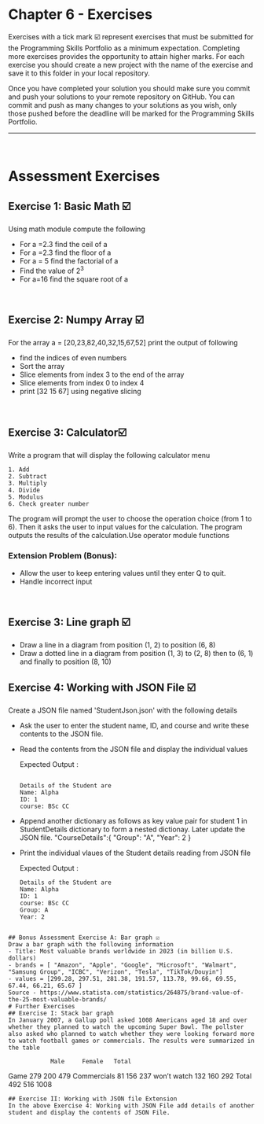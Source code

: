 # Chapter 6 - Exercises
Exercises with a tick mark ☑️ represent exercises that must be submitted for the Programming Skills Portfolio as a minimum expectation. Completing more exercises provides the opportunity to attain higher marks. For each exercise you should create a new project with the name of the exercise and save it to this folder in your local repository.

Once you have completed your solution you should make sure you commit and push your solutions to your remote repository on GitHub. You can commit and push as many changes to your solutions as you wish, only those pushed before the deadline will be marked for the Programming Skills Portfolio.

---
&nbsp;
# Assessment Exercises
## Exercise 1: Basic Math ☑️
Using math module compute the following
- For a =2.3 find the ceil of a
- For a =2.3 find the floor of a 
- For a = 5 find the factorial of a
- Find the value of 2<sup>3</sup>
- For a=16 find the square root of a

&nbsp;
&nbsp;
## Exercise 2: Numpy Array ☑️
For the array a = [20,23,82,40,32,15,67,52] print the output of following
- find the indices of even numbers
- Sort the array
- Slice elements from index 3 to the end of the array
- Slice elements from index 0 to index 4
- print [32 15 67] using negative slicing

&nbsp;
&nbsp;
## Exercise 3: Calculator☑️
Write a program that will display the following calculator menu 
```
1. Add
2. Subtract
3. Multiply
4. Divide
5. Modulus
6. Check greater number
```
The program will prompt the user to choose the operation choice (from 1 to 6). Then it asks the user to input values for the calculation. The program outputs the results of the calculation.Use operator module functions

### Extension Problem (Bonus):
- Allow the user to keep entering values until they enter Q to quit.
- Handle incorrect input
 
&nbsp;
&nbsp;
## Exercise 3: Line graph ☑️
-  Draw a line in a diagram from position (1, 2) to position (6, 8)
-  Draw a dotted line in a diagram from position (1, 3) to (2, 8) then to (6, 1) and finally to position (8, 10)
&nbsp;
&nbsp;
## Exercise 4: Working with JSON File ☑️
Create a JSON file named 'StudentJson.json' with the following details
- Ask the user to enter the student name, ID, and course and write these contents to the JSON file.
- Read the contents from the JSON file and display the individual values
  
  Expected Output :
  ```
  
  Details of the Student are
  Name: Alpha
  ID: 1
  course: BSc CC
  ```       
- Append another dictionary as follows as key value pair for student 1 in StudentDetails dictionary to form a nested dictionay. Later update the JSON file.
  "CourseDetails":{ 
            "Group": "A",
            "Year": 2
         }
- Print the individual vlaues of the Student details reading from JSON file 

  Expected Output :
  ```
  Details of the Student are
  Name: Alpha
  ID: 1
  course: BSc CC
  Group: A
  Year: 2
 ```

## Bonus Assessment Exercise A: Bar graph ☑️
Draw a bar graph with the following information
- Title: Most valuable brands worldwide in 2023 (in billion U.S. dollars)
- brands = [ "Amazon", "Apple", "Google", "Microsoft", "Walmart", "Samsung Group", "ICBC", "Verizon", "Tesla", "TikTok/Douyin"]
- values = [299.28, 297.51, 281.38, 191.57, 113.78, 99.66, 69.55, 67.44, 66.21, 65.67 ]
Source - https://www.statista.com/statistics/264875/brand-value-of-the-25-most-valuable-brands/
# Further Exercises
## Exercise I: Stack bar graph
In January 2007, a Gallup poll asked 1008 Americans aged 18 and over whether they planned to watch the upcoming Super Bowl. The pollster also asked who planned to watch whether they were looking forward more to watch football games or commercials. The results were summarized in the table
```
                Male	 Female	  Total
Game		279	  200	    479
Commercials	81	  156	    237
won’t watch	132	  160	    292
Total		492	  516	    1008
```
## Exercise II: Working with JSON file Extension
In the above Exercise 4: Working with JSON File add details of another student and display the contents of JSON File.
